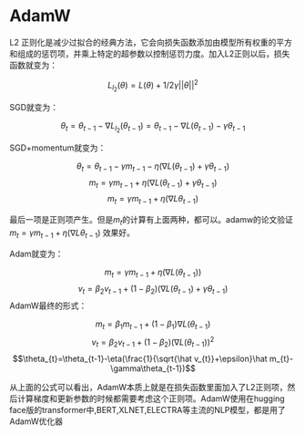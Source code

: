 # AdamW

L2 正则化是减少过拟合的经典方法，它会向损失函数添加由模型所有权重的平方和组成的惩罚项，并乘上特定的超参数以控制惩罚力度。加入L2正则以后，损失函数就变为：

$$L_{l_{2}}(\theta)=L(\theta)+1/2\gamma||\theta||^2$$

SGD就变为：

$$\theta_{t}=\theta_{t-1}-\nabla L_{l_{2}}(\theta_{t-1})=\theta_{t-1}-\nabla L(\theta_{t-1})-\gamma\theta_{t-1}$$

SGD+momentum就变为：

$$\theta_{t}=\theta_{t-1}-\gamma m_{t-1}-\eta(\nabla L(\theta_{t-1})+\gamma \theta_{t-1})$$
$$m_{t}=\gamma m_{t-1}+\eta(\nabla L(\theta_{t-1})+\gamma \theta_{t-1})$$
$$m_{t}=\gamma m_{t-1}+\eta(\nabla L{\theta_{t-1}})$$

最后一项是正则项产生。但是$m_{t}$的计算有上面两种，都可以。adamw的论文验证 $m_{t}=\gamma m_{t-1}+\eta(\nabla L{\theta_{t-1}})$ 效果好。

Adam就变为：

$$m_{t}=\gamma m_{t-1}+\eta(\nabla L(\theta_{t-1}))$$
$$v_{t}=\beta_{2}v_{t-1}+(1-\beta_{2})(\nabla L(\theta_{t-1})+\gamma \theta_{t-1})$$
AdamW最终的形式：

$$m_{t}=\beta_{1}m_{t-1}+(1-\beta_{1})\nabla L(\theta_{t-1})$$
$$v_{t}=\beta_{2}v_{t-1}+(1-\beta_{2})(\nabla L(\theta_{t-1}))^2$$
$$\theta_{t}=\theta_{t-1}-\eta(\frac{1}{\sqrt{\hat v_{t}}+\epsilon}\hat m_{t}-\gamma\theta_{t-1})$$

从上面的公式可以看出，AdamW本质上就是在损失函数里面加入了L2正则项，然后计算梯度和更新参数的时候都需要考虑这个正则项。AdamW使用在hugging face版的transformer中,BERT,XLNET,ELECTRA等主流的NLP模型，都是用了AdamW优化器
